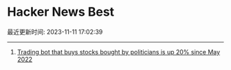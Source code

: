 # Hacker News Best

最近更新时间: 2023-11-11 17:02:39

--- 
1. [Trading bot that buys stocks bought by politicians is up 20% since May 2022](https://www.threads.net/@quiverquantitative/post/CzcB-Gsgqow) 
